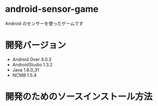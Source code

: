 # android-sensor-game
Android のセンサーを使ったゲームです

# 開発バージョン
* Android Over 4.0.3
* AndroidStudio 1.3.2
* Java 1.8.0_31
* NCMB 1.5.4

# 開発のためのソースインストール方法
